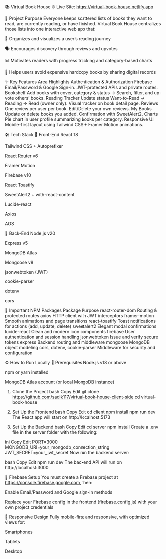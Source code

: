 📚 Virtual Book House
🌐 Live Site:
https://virtual-book-house.netlify.app

🎯 Project Purpose
Everyone keeps scattered lists of books they want to read, are currently reading, or have finished. Virtual Book House centralizes those lists into one interactive web app that:

📘 Organizes and visualizes a user’s reading journey

🗣️ Encourages discovery through reviews and upvotes

📊 Motivates readers with progress tracking and category-based charts

💸 Helps users avoid expensive hardcopy books by sharing digital records

✨ Key Features
Area	Highlights
Authentication & Authorization	Firebase Email/Password & Google Sign-in. JWT-protected APIs and private routes.
Bookshelf	Add books with cover, category & status → Search, filter, and up-vote others’ books.
Reading Tracker	Update status Want-to-Read → Reading → Read (owner only). Visual tracker on book detail page.
Reviews	One review per user per book. Edit/Delete your own reviews.
My Books	Update or delete books you added. Confirmation with SweetAlert2.
Charts	Pie chart in user profile summarizing books per category.
Responsive UI	Mobile-first layout using Tailwind CSS + Framer Motion animations.

🛠️ Tech Stack
🔹 Front-End
React 18

Tailwind CSS + Autoprefixer

React Router v6

Framer Motion

Firebase v10

React Toastify

SweetAlert2 + with-react-content

Lucide-react

Axios

AOS

🔸 Back-End
Node.js v20

Express v5

MongoDB Atlas

Mongoose v8

jsonwebtoken (JWT)

cookie-parser

dotenv

cors

🔑 Important NPM Packages
Package	Purpose
react-router-dom	Routing & protected routes
axios	HTTP client with JWT interceptors
framer-motion	Smooth animations and page transitions
react-toastify	Toast notifications for actions (add, update, delete)
sweetalert2	Elegant modal confirmations
lucide-react	Clean and modern icon components
firebase	User authentication and session handling
jsonwebtoken	Issue and verify secure tokens
express	Backend routing and middleware
mongoose	MongoDB object modeling
cors, dotenv, cookie-parser	Middleware for security and configuration

⚙️ How to Run Locally
🔧 Prerequisites
Node.js v18 or above

npm or yarn installed

MongoDB Atlas account (or local MongoDB instance)

1. Clone the Project
bash
Copy
Edit
git clone https://github.com/sadik117/virtual-book-house-client-side
cd virtual-book-house
2. Set Up the Frontend
bash
Copy
Edit
cd client
npm install
npm run dev
The React app will start on http://localhost:5173

3. Set Up the Backend
bash
Copy
Edit
cd server
npm install
Create a .env file in the server folder with the following:

ini
Copy
Edit
PORT=3000
MONGODB_URI=your_mongodb_connection_string
JWT_SECRET=your_jwt_secret
Now run the backend server:

bash
Copy
Edit
npm run dev
The backend API will run on http://localhost:3000

🔐 Firebase Setup
You must create a Firebase project at https://console.firebase.google.com, then:

Enable Email/Password and Google sign-in methods

Replace your Firebase config in the frontend (firebase.config.js) with your own project credentials

📱 Responsive Design
Fully mobile-first and responsive, with optimized views for:

Smartphones

Tablets

Desktop


